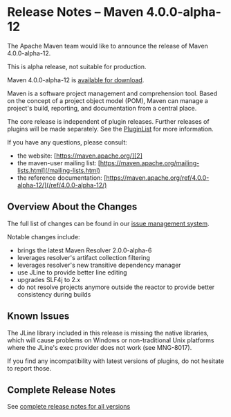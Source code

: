 <!--
Licensed to the Apache Software Foundation (ASF) under one
or more contributor license agreements.  See the NOTICE file
distributed with this work for additional information
regarding copyright ownership.  The ASF licenses this file
to you under the Apache License, Version 2.0 (the
"License"); you may not use this file except in compliance
with the License.  You may obtain a copy of the License at

http://www.apache.org/licenses/LICENSE-2.0

Unless required by applicable law or agreed to in writing,
software distributed under the License is distributed on an
"AS IS" BASIS, WITHOUT WARRANTIES OR CONDITIONS OF ANY
KIND, either express or implied.  See the License for the
specific language governing permissions and limitations
under the License.
-->

# Release Notes &#x2013; Maven 4.0.0-alpha-12

The Apache Maven team would like to announce the release of Maven 4.0.0-alpha-12.

This is alpha release, not suitable for production.

Maven 4.0.0-alpha-12 is [available for download][0].

Maven is a software project management and comprehension tool. Based on the concept of a project object model (POM), Maven can manage a project's build, reporting, and documentation from a central place.

The core release is independent of plugin releases. Further releases of plugins will be made separately. See the [PluginList][1] for more information.

If you have any questions, please consult:

- the website: [https://maven.apache.org/][2]
- the maven-user mailing list: [https://maven.apache.org/mailing-lists.html](/mailing-lists.html)
- the reference documentation: [https://maven.apache.org/ref/4.0.0-alpha-12/](/ref/4.0.0-alpha-12/)

## Overview About the Changes

The full list of changes can be found in our [issue management system][4].

Notable changes include:
* brings the latest Maven Resolver 2.0.0-alpha-6
* leverages resolver's artifact collection filtering
* leverages resolver's new transitive dependency manager
* use JLine to provide better line editing
* upgrades SLF4j to 2.x
* do not resolve projects anymore outside the reactor to provide better consistency during builds

## Known Issues

The JLine library included in this release is missing the native libraries, which will cause problems on Windows or
non-traditional Unix platforms where the JLine's exec provider does not work (see MNG-8017).

If you find any incompatibility with latest versions of plugins, do not hesitate to report those.

## Complete Release Notes

See [complete release notes for all versions][5]

[0]: https://dlcdn.apache.org/maven/maven-4/4.0.0-alpha-12/
[1]: ../../plugins/index.html
[2]: https://maven.apache.org/
[4]: https://issues.apache.org/jira/secure/ReleaseNote.jspa?projectId=12316922&version=12354059
[5]: ../../docs/history.html


